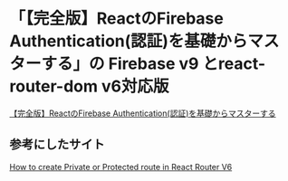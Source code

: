 # 「【完全版】ReactのFirebase Authentication(認証)を基礎からマスターする」の Firebase v9 とreact-router-dom v6対応版

[【完全版】ReactのFirebase Authentication(認証)を基礎からマスターする](https://reffect.co.jp/react/react-firebase-auth)

## 参考にしたサイト
[How to create Private or Protected route in React Router V6](https://www.linkedin.com/pulse/how-create-private-protected-route-react-router-v6-bikash-sharma?trk=articles_directory)
